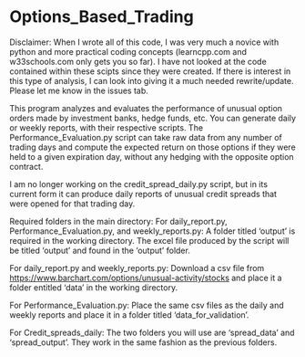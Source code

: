 # Options_Based_Trading

Disclaimer: When I wrote all of this code, I was very much a novice with python and more practical coding concepts (learncpp.com and w33schools.com only gets you so far). I have not looked at the code contained within these scipts since they were created. If there is interest in this type of analysis, I can look into giving it a much needed rewrite/update. Please let me know in the issues tab.

This program analyzes and evaluates the performance of unusual option orders made by investment banks, hedge funds, etc. You can generate daily or weekly reports, with their respective scripts. The Performance_Evaluation.py script can take raw data from any number of trading days and compute the expected return on those options if they were held to a given expiration day, without any hedging with the opposite option contract.

I am no longer working on the credit_spread_daily.py script, but in its current form it can produce daily reports of unusual credit spreads that were opened for that trading day.

Required folders in the main directory:
For daily_report.py, Performance_Evaluation.py, and weekly_reports.py:
A folder titled ‘output’ is required in the working directory. The excel file produced by the script will be titled ‘output’ and found in the ‘output’ folder.


For daily_report.py and weekly_reports.py:
Download a csv file from https://www.barchart.com/options/unusual-activity/stocks and place it a folder entitled ‘data’ in the working directory.

For Performance_Evaluation.py:
Place the same csv files as the daily and weekly reports and place it in a folder titled ‘data_for_validation’.

For Credit_spreads_daily:
The two folders you will use are ‘spread_data’ and ‘spread_output’. They work in the same fashion as the previous folders.

